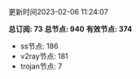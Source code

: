 更新时间2023-02-06 11:24:07

**总订阅: 73**
**总节点: 940**
**有效节点: 374**
- ss节点: 186
- v2ray节点: 181
- trojan节点: 7
